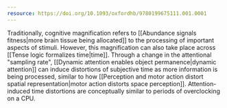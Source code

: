 ```yaml
---
resource: https://doi.org/10.1093/oxfordhb/9780199675111.001.0001
---
```


Traditionally, cognitive magnification refers to [[Abundance signals fitness|more brain tissue being allocated]] to the processing of important aspects of stimuli. However, this magnification can also take place across [[Tense logic formalizes time|time]]. Through a change in the attentional "sampling rate", [[Dynamic attention enables object permanence|dynamic attention]] can induce distortions of subjective time as more information is being processed, similar to how [[Perception and motor action distort spatial representation|motor action distorts space perception]]. Attention-induced time distortions are conceptually similar to periods of overclocking on a CPU.